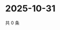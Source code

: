 # 2025-10-31

共 0 条

<!-- BEGIN ZHIHUQUESTIONS -->
<!-- 最后更新时间 Fri Oct 31 2025 13:12:35 GMT+0800 (China Standard Time) -->

<!-- END ZHIHUQUESTIONS -->
